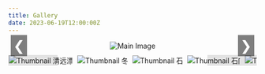 ```yaml
---
title: Gallery
date: 2023-06-19T12:00:00Z
---
```


<style>
    h1 {
        text-align: center;
        margin-bottom: 1px;
    }

    .gallery {
        display: flex;
        flex-direction: column;
        align-items: center;
    }

    .gallery-main {
        width: 100%;
        max-width: 90vw;
        text-align: center;
        position: relative;
        margin-top: 1px;
    }

    .gallery-main img {
        max-width: 100%;
        max-height: 100vh;
        height: auto;
        border: none;
        transition: opacity 1s ease-in-out;
    }

    .gallery-nav {
        position: absolute;
        top: 50%;
        transform: translateY(-50%);
        background-color: rgba(0, 0, 0, 0.5);
        color: white;
        border: none;
        font-size: 2em;
        padding: 5px;
        cursor: pointer;
        z-index: 1;
    }

    .gallery-nav.left {
        left: 5px;
    }

    .gallery-nav.right {
        right: 5px;
    }

    .gallery-thumbnails-container {
        position: relative;
        width: 100%;
        overflow: hidden;
        margin-top: 10px;
    }

    .gallery-thumbnails {
        display: flex;
        justify-content: start;
        gap: 10px;
        white-space: nowrap;
        padding: 1px;
        box-sizing: border-box;
        transition: transform 0.3s ease-in-out;
    }

    .thumbnail-container {
        display: inline-block;
        cursor: pointer;
        position: relative;
    }

    .thumbnail-container img {
        max-width: 150px;
        max-height: 100px;
        width: auto;
        height: auto;
        transition: transform 0.3s, border 0.3s;
    }

    .thumbnail-container img:hover {
        transform: scale(1.1);
        border: none;
    }

    .scroll-zone {
        position: absolute;
        top: 0;
        bottom: 0;
        width: 100px;
        background-color: rgba(0, 0, 0, 0.1);
        z-index: 1;
    }

    .scroll-zone.left {
        left: 0;
    }

    .scroll-zone.right {
        right: 0;
    }

    .scroll-zone:hover {
        background-color: rgba(0, 0, 0, 0.2);
    }
</style>

<div class="gallery">
    <div class="gallery-main">
        <button class="gallery-nav left" onclick="showPreviousImage()">&#10094;</button>
        <img src="/images/冬至.jpg" alt="Main Image" id="mainImage">
        <button class="gallery-nav right" onclick="showNextImage()">&#10095;</button>
    </div>
    <div class="gallery-thumbnails-container">
        <div class="scroll-zone left" id="scrollLeft"></div>
        <div class="gallery-thumbnails" id="thumbnails">
            <div class="thumbnail-container" onclick="showImage(0, true)">
                <img src="/images/清远漂流.jpg" alt="Thumbnail 清远漂流">
            </div>
            <div class="thumbnail-container" onclick="showImage(1, true)">
                <img src="/images/冬至.jpg" alt="Thumbnail 冬至">
            </div>
            <div class="thumbnail-container" onclick="showImage(2, true)">
                <img src="/images/石门.jpg" alt="Thumbnail 石门">
            </div>
            <div class="thumbnail-container" onclick="showImage(3, true)">
                <img src="/images/石门1.jpg" alt="Thumbnail 石门1">
            </div>
            <div class="thumbnail-container" onclick="showImage(4, true)">
                <img src="/images/石门2.jpg" alt="Thumbnail 石门2">
            </div>
            <div class="thumbnail-container" onclick="showImage(5, true)">
                <img src="/images/红林花海.jpg" alt="Thumbnail 红林花海">
            </div>
            <div class="thumbnail-container" onclick="showImage(6, true)">
                <img src="/images/羽毛球赛.jpg" alt="Thumbnail 羽毛球赛">
            </div>
            <div class="thumbnail-container" onclick="showImage(7, true)">
                <img src="/images/课题组合照.jpg" alt="Thumbnail 课题组合照">
            </div>
            <div class="thumbnail-container" onclick="showImage(8, true)">
                <img src="/images/毕业典礼合照.jpg" alt="Thumbnail 毕业典礼合照">
            </div>
            <div class="thumbnail-container" onclick="showImage(9, true)">
                <img src="/images/龙林毕业聚餐.jpg" alt="Thumbnail 龙林毕业聚餐">
            </div>
        </div>
        <div class="scroll-zone right" id="scrollRight"></div>
    </div>
</div>

<script>
    const images = [
        { src: '/images/清远漂流.jpg'},
        { src: '/images/冬至.jpg' },
        { src: '/images/石门.jpg' },
        { src: '/images/石门1.jpg' },
        { src: '/images/石门2.jpg' },
        { src: '/images/红林花海.jpg' },
        { src: '/images/羽毛球赛.jpg' },
        { src: '/images/课题组合照.jpg' },
        { src: '/images/毕业典礼合照.jpg' },
        { src: '/images/龙林毕业聚餐.jpg' }
    ];

    let currentIndex = 1;
    let autoSwitchInterval;
    let scrollInterval;
    const transitionTime = 1000;
    const quickTransitionTime = 500;
    const scrollSpeed = 2;

    function showImage(index, quick = false) {
        currentIndex = index;
        const mainImage = document.getElementById('mainImage');

        if (quick) {
            mainImage.style.transition = `opacity ${quickTransitionTime}ms ease-in-out`;
        } else {
            mainImage.style.transition = `opacity ${transitionTime}ms ease-in-out`;
        }

        mainImage.style.opacity = 0;

        setTimeout(() => {
            mainImage.src = images[index].src;
            mainImage.style.opacity = 1;
        }, quick ? quickTransitionTime : transitionTime);

        resetAutoSwitch();
    }

    function showNextImage() {
        currentIndex = (currentIndex + 1) % images.length;
        showImage(currentIndex, true);
    }

    function showPreviousImage() {
        currentIndex = (currentIndex - 1 + images.length) % images.length;
        showImage(currentIndex, true);
    }

    function autoSwitchImages() {
        autoSwitchInterval = setInterval(showNextImage, 5000);
    }

    function resetAutoSwitch() {
        clearInterval(autoSwitchInterval);
        autoSwitchImages();
    }

    function startScrolling(direction) {
        scrollInterval = requestAnimationFrame(function scroll() {
            const thumbnails = document.getElementById('thumbnails');
            thumbnails.scrollBy({ left: direction * scrollSpeed, behavior: 'smooth' });
            scrollInterval = requestAnimationFrame(scroll);
        });
    }

    function stopScrolling() {
        cancelAnimationFrame(scrollInterval);
    }

    document.addEventListener('DOMContentLoaded', () => {
        autoSwitchImages();

        const scrollLeftZone = document.getElementById('scrollLeft');
        const scrollRightZone = document.getElementById('scrollRight');

        scrollLeftZone.addEventListener('mouseenter', () => startScrolling(-1));
        scrollLeftZone.addEventListener('mouseleave', stopScrolling);
        scrollRightZone.addEventListener('mouseenter', () => startScrolling(1));
        scrollRightZone.addEventListener('mouseleave', stopScrolling);
    });
</script>

